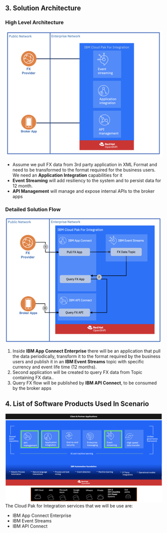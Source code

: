 ## 3. Solution Architecture
### High Level Architecture
![High Level Solution Architecture](img/high-level-architecture-diagram.png)
- Assume we pull FX data from 3rd party application in XML Format and need to be transformed to the format required for the business users. We need an **Application Integration** capabilities for it
- **Event Streaming** will add resiliency to the system and to persist data for 12 month.
- **API Management** will manage and expose internal APIs to the broker apps

### Detailed Solution Flow
![Detailed Solution](img/detailed-solution.png)
1. Inside **IBM App Connect Enterprise** there will be an application that pull the data periodically, transform it to the format required by the business users and publish it in an **IBM Event Streams** topic with specific currency and event life time (12 months). 
2. Second application will be created to query FX data from Topic containing FX data..
3. Query FX flow will be published by **IBM API Connect**, to be consumed by the broker apps

## 4. List of Software Products Used In Scenario
![Cloud Pak Architecture](img/cloud-pak-stack.png)
The Cloud Pak for Integration services that we will be use are:
- IBM App Connect Enterprise
- IBM Event Streams
- IBM API Connect
